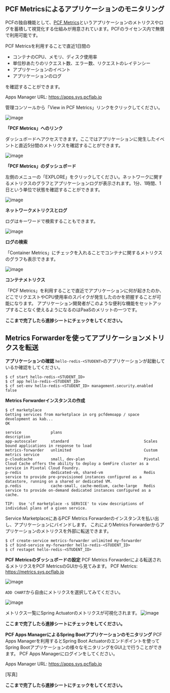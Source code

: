## PCF Metricsによるアプリケーションのモニタリング

PCFの独自機能として、[PCF Metrics](https://metrics.run.pivotal.io)というアプリケーションのメトリクスやログを蓄積して視覚化する仕組みが用意されています。PCFのライセンス内で無償で利用可能です。

PCF Metricsを利用することで直近1日間の

* コンテナのCPU、メモリ、ディスク使用率
* 単位秒あたりのリクエスト数、エラー数、リクエストのレイテンシー
* アプリケーションのイベント
* アプリケーションのログ

を確認することができます。

Apps Manager URL: https://apps.sys.pcflab.jp

管理コンソールから「View in PCF Metrics」リンクをクリックしてください。

![image](https://qiita-image-store.s3.amazonaws.com/0/1852/215e8075-6064-47cf-c1f3-6792a73b5826.png)

**「PCF Metrics」へのリンク**

ダッシュボードへアクセスできます。ここではアプリケーションに発生したイベントと直近5分間のメトリクスを確認することができます。

![image](https://qiita-image-store.s3.amazonaws.com/0/1852/06d03de0-a13c-a06a-1470-2c281f3aedbc.png)

**「PCF Metrics」のダッシュボード**

左側のメニューの「EXPLORE」をクリックしてください。ネットワークに関するメトリクスのグラフとアプリケーションログが表示されます。1分、1時間、1日という単位で状態を確認することができます。

![image](https://qiita-image-store.s3.amazonaws.com/0/1852/1f46c343-2e1b-7577-0ff1-c12a19563417.png)

**ネットワークメトリクスとログ**

ログはキーワードで検索することもできます。

![image](https://qiita-image-store.s3.amazonaws.com/0/1852/b9b6d9e2-3fce-48a8-d443-dea8a91b2fc3.png)

**ログの検索**

「Container Metrics」にチェックを入れることでコンテナに関するメトリクスのグラフも表示できます。

![image](https://qiita-image-store.s3.amazonaws.com/0/1852/94dd63a3-2708-a84d-7ec2-05aab56a48d8.png)

**コンテナメトリクス**

「PCF Metrics」を利用することで直近でアプリケーションに何が起きたのか、どこでリクエストやCPU使用率のスパイクが発生したのかを把握することが可能になります。
アプリケーション開発者がこのような便利な機能をセットアップすることなく使えるようになるのはPaaSのメリットの一つです。

**ここまで完了したら進捗シートにチェックをしてください。**

## Metrics Forwarderを使ってアプリケーションメトリクスを転送

**アプリケーションの確認**
`hello-redis-<STUDENT>`のアプリケーションが起動しているか確認をしてください。
```console
$ cf start hello-redis-<STUDENT_ID>
$ cf app hello-redis-<STUDENT_ID>
$ cf set-env hello-redis-<STUDENT_ID> management.security.enabled false
```

**Metrics Forwarderインスタンスの作成**
```console
$ cf marketplace
Getting services from marketplace in org pcfdemoapp / space development as kab...
OK

service             plans                                    description
app-autoscaler      standard                                 Scales bound applications in response to load
metrics-forwarder   unlimited                                Custom metrics service
p-cloudcache        small, dev-plan                          Pivotal Cloud Cache offers the ability to deploy a GemFire cluster as a service in Pivotal Cloud Foundry.
p-redis             dedicated-vm, shared-vm                  Redis service to provide pre-provisioned instances configured as a datastore, running on a shared or dedicated VM.
p.redis             cache-small, cache-medium, cache-large   Redis service to provide on-demand dedicated instances configured as a cache.

TIP:  Use 'cf marketplace -s SERVICE' to view descriptions of individual plans of a given service.
```
Service MarketplaceにあるPCF Metrics Forwarderのインスタンスを払い出し、アプリケーションにバインドします。
これによりMetrics Forwarderからアプリケーションのメトリクスを外部に転送できます。
```console
$ cf create-service metrics-forwarder unlimited my-forwarder
$ cf bind-service my-forwarder hello-redis-<STUDENT_ID>
$ cf restaget hello-redis-<STUDENT_ID>
```

**PCF Metricsのダッシュボードの設定**
PCF Metrics Forwarderによる転送されるメトリクスをPCF MetricsのGUIから見てみます。
PCF Metrics: https://metrics.sys.pcflab.jp

![image](https://storage.googleapis.com/pcf-workshop/metrics1.png)

`ADD CHART`から自由にメトリクスを選択してみてください。

![image](https://storage.googleapis.com/pcf-workshop/metrics2.png)

メトリクス一覧にSpring Actuatorのメトリクスが可視化されます。
![image](https://storage.googleapis.com/pcf-workshop/metrics3.png)

**ここまで完了したら進捗シートにチェックをしてください。**


**PCF Apps ManagerによるSpring Bootアプリケーションのモニタリング**
PCF Apps Managerを利用するとSpring Boot Actuatorのエンドポイントを使ってSpring Bootアプリケーションの様々なモニタリングをGUI上で行うことができます。
PCF Apps Managerにログインをしてください。

Apps Manager URL: https://apps.sys.pcflab.jp

[写真]


**ここまで完了したら進捗シートにチェックをしてください。**
